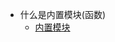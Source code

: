 - 什么是内置模块(函数)
  - [内置模块](https://blog.csdn.net/weixin_38753213/article/details/115301535?ops_request_misc=%257B%2522request%255Fid%2522%253A%2522166011354416781685351479%2522%252C%2522scm%2522%253A%252220140713.130102334.pc%255Fall.%2522%257D&request_id=166011354416781685351479&biz_id=0&utm_medium=distribute.pc_search_result.none-task-blog-2~all~first_rank_ecpm_v1~pc_rank_34-1-115301535-null-null.142^v40^pc_rank_34_2,185^v2^control&utm_term=python%20%E4%B8%AD%E4%B8%8D%E9%9C%80%E8%A6%81%E5%AF%BC%E5%85%A5%E5%B0%B1%E5%8F%AF%E4%BB%A5%E4%BD%BF%E7%94%A8%E7%9A%84&spm=1018.2226.3001.4187)